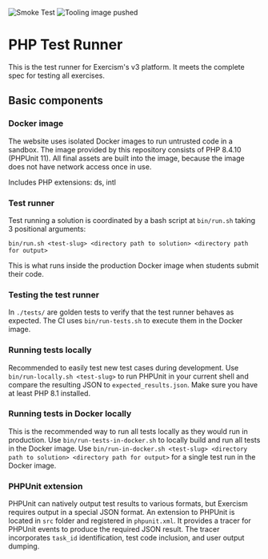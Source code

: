 ![Smoke Test](https://github.com/exercism/php-test-runner/workflows/Smoke%20Test/badge.svg) ![Tooling image pushed](https://github.com/exercism/php-test-runner/workflows/Deploy/badge.svg)

# PHP Test Runner

This is the test runner for Exercism's v3 platform.
It meets the complete spec for testing all exercises.

## Basic components

### Docker image

The website uses isolated Docker images to run untrusted code in a sandbox.
The image provided by this repository consists of PHP 8.4.10 (PHPUnit 11).
All final assets are built into the image, because the image does not have network access once in use.

Includes PHP extensions: ds, intl

### Test runner

Test running a solution is coordinated by a bash script at `bin/run.sh` taking 3 positional arguments:

```text
bin/run.sh <test-slug> <directory path to solution> <directory path for output>
```

This is what runs inside the production Docker image when students submit their code.

### Testing the test runner

In `./tests/` are golden tests to verify that the test runner behaves as expected.
The CI uses `bin/run-tests.sh` to execute them in the Docker image.

### Running tests locally

Recommended to easily test new test cases during development.
Use `bin/run-locally.sh <test-slug>` to run PHPUnit in your current shell and compare the resulting JSON to `expected_results.json`.
Make sure you have at least PHP 8.1 installed.

### Running tests in Docker locally

This is the recommended way to run all tests locally as they would run in production.
Use `bin/run-tests-in-docker.sh` to locally build and run all tests in the Docker image.
Use `bin/run-in-docker.sh <test-slug> <directory path to solution> <directory path for output>` for a single test run in the Docker image.

### PHPUnit extension

PHPUnit can natively output test results to various formats, but Exercism requires output in a special JSON format.
An extension to PHPUnit is located in `src` folder and registered in `phpunit.xml`.
It provides a tracer for PHPUnit events to produce the required JSON result.
The tracer incorporates `task_id` identification, test code inclusion, and user output dumping.
